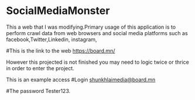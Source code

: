 # SocialMediaMonster

This a web that I was modifying.Primary usage of this application is to perform crawl data from web browsers and social media platforms such as facebook,Twitter,Linkedin,
instagram,


#This is the link to the web 
https://board.mn/


However this projected is not finished you may need to logic twice or thrice in order to enter the project.

This is an example access 
#Login
shunkhlaimedia@board.mn

#The password
Tester123.
